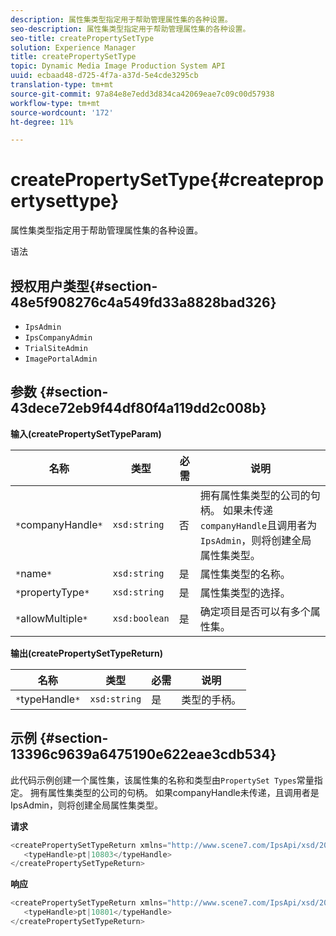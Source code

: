 ```yaml
---
description: 属性集类型指定用于帮助管理属性集的各种设置。
seo-description: 属性集类型指定用于帮助管理属性集的各种设置。
seo-title: createPropertySetType
solution: Experience Manager
title: createPropertySetType
topic: Dynamic Media Image Production System API
uuid: ecbaad48-d725-4f7a-a37d-5e4cde3295cb
translation-type: tm+mt
source-git-commit: 97a84e8e7edd3d834ca42069eae7c09c00d57938
workflow-type: tm+mt
source-wordcount: '172'
ht-degree: 11%

---
```



# createPropertySetType{#createpropertysettype}

属性集类型指定用于帮助管理属性集的各种设置。

语法

## 授权用户类型{#section-48e5f908276c4a549fd33a8828bad326}

* `IpsAdmin`
* `IpsCompanyAdmin`
* `TrialSiteAdmin`
* `ImagePortalAdmin`

## 参数 {#section-43dece72eb9f44df80f4a119dd2c008b}

**输入(createPropertySetTypeParam)**

| 名称 | 类型 | 必需 | 说明 |
|---|---|---|---|
| `*`companyHandle`*` | `xsd:string` | 否 | 拥有属性集类型的公司的句柄。 如果未传递`companyHandle`且调用者为`IpsAdmin`，则将创建全局属性集类型。 |
| `*`name`*` | `xsd:string` | 是 | 属性集类型的名称。 |
| `*`propertyType`*` | `xsd:string` | 是 | 属性集类型的选择。 |
| `*`allowMultiple`*` | `xsd:boolean` | 是 | 确定项目是否可以有多个属性集。 |

**输出(createPropertySetTypeReturn)**

| 名称 | 类型 | 必需 | 说明 |
|---|---|---|---|
| `*`typeHandle`*` | `xsd:string` | 是 | 类型的手柄。 |

## 示例 {#section-13396c9639a6475190e622eae3cdb534}

此代码示例创建一个属性集，该属性集的名称和类型由`PropertySet Types`常量指定。 拥有属性集类型的公司的句柄。 如果companyHandle未传递，且调用者是IpsAdmin，则将创建全局属性集类型。

**请求**

```java
<createPropertySetTypeReturn xmlns="http://www.scene7.com/IpsApi/xsd/2008-01-15">
   <typeHandle>pt|10803</typeHandle>
</createPropertySetTypeReturn>
```

**响应**

```java
<createPropertySetTypeReturn xmlns="http://www.scene7.com/IpsApi/xsd/2008-01-15">
   <typeHandle>pt|10801</typeHandle>
</createPropertySetTypeReturn>
```

